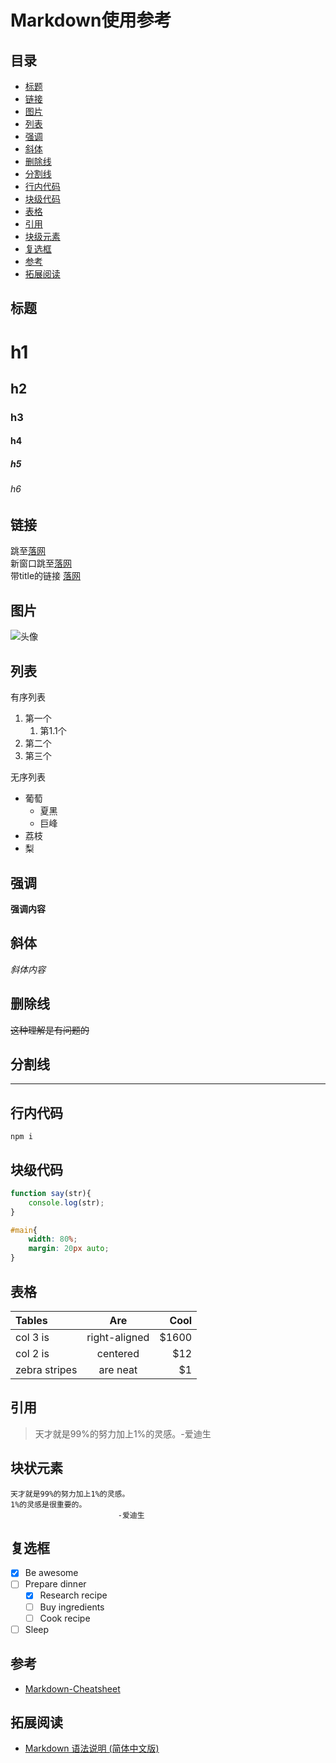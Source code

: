 # Markdown使用参考

## 目录
* [标题](#headers)
* [链接](#anchor)
* [图片](#pic)
* [列表](#list)
* [强调](#strong)
* [斜体](#italic)
* [删除线](#del-line)
* [分割线](#split-line)
* [行内代码](#inline-code)
* [块级代码](#block-code)
* [表格](#table)
* [引用](#blockquote)
* [块级元素](#block)
* [复选框](#checkbox)
* [参考](#reference)
* [拓展阅读](#reading)

## <a name="headers">标题</a>
# h1
## h2
### h3
#### h4
##### h5
###### h6

## <a name="anchor">链接</a>
跳至[落网](http://www.luoo.net/)    
新窗口跳至<a href="http://www.luoo.net/" target="_blank">落网</a>    
带title的链接 [落网](http://www.luoo.net/ '落网')    

## <a name="pic">图片</a>
![头像](https://avatars0.githubusercontent.com/u/2120155?v=3&s=40)

## <a name="list">列表</a>
有序列表    

1. 第一个
	1. 第1.1个
1. 第二个
1. 第三个

无序列表    
* 葡萄
	* 夏黑
	* 巨峰
* 荔枝
* 梨


## <a name="strong">强调</a>
**强调内容**

## <a name="italic">斜体</a>
*斜体内容*

## <a name="del-line">删除线</a>
~~这种理解是有问题的~~

## <a name="split-line">分割线</a>
****

## <a name="inline-code">行内代码</a>
`npm i`

## <a name="block-code">块级代码</a>
```js
function say(str){
	console.log(str);
}
```

```css
#main{
	width: 80%;
	margin: 20px auto;
}
```

## <a name="table">表格</a>
| Tables        | Are           | Cool  |
| :------------ |:-------------:| -----:|
| col 3 is      | right-aligned | $1600 |
| col 2 is      | centered      |   $12 |
| zebra stripes | are neat      |    $1 |

## <a name="blockquote">引用</a>
> 天才就是99%的努力加上1%的灵感。-爱迪生

## <a name="block">块状元素</a>
    天才就是99%的努力加上1%的灵感。
    1%的灵感是很重要的。
                            -爱迪生

## <a name="checkbox">复选框</a>
- [x] Be awesome
- [ ] Prepare dinner
  - [x] Research recipe
  - [ ] Buy ingredients
  - [ ] Cook recipe
- [ ] Sleep

## <a name="reference">参考</a>
* [Markdown-Cheatsheet](https://github.com/adam-p/markdown-here/wiki/Markdown-Cheatsheet)

## <a name="reading">拓展阅读</a>
* [Markdown 语法说明 (简体中文版)](http://wowubuntu.com/markdown/)

